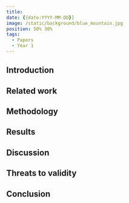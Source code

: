 ```yaml
---
title: 
date: {{date:YYYY-MM-DD}}
image: /static/background/blue_mountain.jpg
position: 50% 30%
tags:
  - Papers
  - Year 1
---
```


## Introduction

## Related work

## Methodology

## Results

## Discussion

## Threats to validity

## Conclusion
